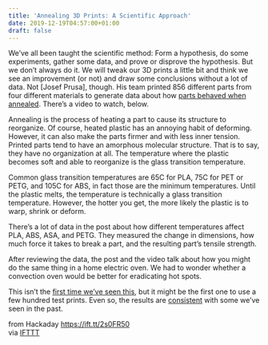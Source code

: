 ```yaml
---
title: 'Annealing 3D Prints: A Scientific Approach'
date: 2019-12-19T04:57:00+01:00
draft: false
---
```


We’ve all been taught the scientific method: Form a hypothesis, do some experiments, gather some data, and prove or disprove the hypothesis. But we don’t always do it. We will tweak our 3D prints a little bit and think we see an improvement (or not) and draw some conclusions without a lot of data. Not \[Josef Prusa\], though. His team printed 856 different parts from four different materials to generate data about how [parts behaved when annealed](https://blog.prusaprinters.org/how-to-improve-your-3d-prints-with-annealing/). There’s a video to watch, below.

Annealing is the process of heating a part to cause its structure to reorganize. Of course, heated plastic has an annoying habit of deforming. However, it can also make the parts firmer and with less inner tension. Printed parts tend to have an amorphous molecular structure. That is to say, they have no organization at all. The temperature where the plastic becomes soft and able to reorganize is the glass transition temperature.

Common glass transition temperatures are 65C for PLA, 75C for PET or PETG, and 105C for ABS, in fact those are the minimum temperatures. Until the plastic melts, the temperature is technically a glass transition temperature. However, the hotter you get, the more likely the plastic is to warp, shrink or deform.

There’s a lot of data in the post about how different temperatures affect PLA, ABS, ASA, and PETG. They measured the change in dimensions, how much force it takes to break a part, and the resulting part’s tensile strength.

After reviewing the data, the post and the video talk about how you might do the same thing in a home electric oven. We had to wonder whether a convection oven would be better for eradicating hot spots.

This isn’t the [first time we’ve seen this](https://hackaday.com/2017/06/17/annealing-plastic-for-stronger-prints/), but it might be the first one to use a few hundred test prints. Even so, the results are [consistent](https://hackaday.com/2017/03/24/half-baked-idea-put-your-pla-in-the-oven/) with some we’ve seen in the past.

  
  
from Hackaday https://ift.tt/2s0FR50  
via [IFTTT](https://ifttt.com/?ref=da&site=blogger)